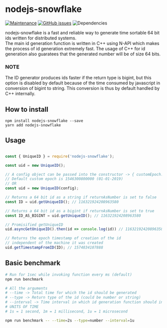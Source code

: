 # nodejs-snowflake

[![Maintenance](https://img.shields.io/badge/Maintained%3F-yes-green.svg)](https://gitHub.com/utkarsh-pro/nodejs-snowflake/graphs/commit-activity)
[![GitHub issues](https://img.shields.io/github/issues/utkarsh-pro/nodejs-snowflake.svg)](https://gitHub.com/utkarsh-pro/nodejs-snowflake/issues/)
![Dependencies](https://img.shields.io/david/utkarsh-pro/nodejs-snowflake)

nodejs-snowflake is a fast and reliable way to generate time sortable 64 bit ids written for distributed systems.  
The main id generation function is written in C++ using N-API which makes the process of id generation extremely fast. The usage of C++
for id generation also guaratees that the generated number will be of size 64 bits.

### NOTE
The ID generator produces ids faster if the return type is bigint, but this option is disabled by default because of the time consumed by javascript in conversion of bigint to string. This conversion is thus by default handled by C++ internally.

## How to install

```
npm install nodejs-snowflake --save
yarn add nodejs-snowflake
```

## Usage
```javascript

const { UniqueID } = require('nodejs-snowflake');

const uid = new UniqueID(); 

// A config object can be passed into the constructor -> { customEpoch: some_value, returnAsNumber: true | false }
// Default custom epoch is 1546300800000 (01-01-2019)
// OR
const uid = new UniqueID(config);

// Returns a 64 bit id as a string if returnAsNumber is set to false
const ID = uid.getUniqueID(); // 116321924208963580

// Returns a 64 bit id as a bigint if returnAsNumber is set to true
const ID_AS_BIGINT = uid.getUniqueID(); // 116321924208963580

// Promisified getUniqueID
uid.asyncGetUniqueID().then(id => console.log(id)) // 116321924208963580

// Returns the epoch timestamp of creation of the id 
// independent of the machine it was created
uid.getTimestampFromID(ID); // 1574034107888


```

## Basic benchmark
```bash
# Run for 1sec while invoking function every ms (default)
npm run benchmark 

# All the arguments
# --time -> Total time for which the id should be generated
# --type -> Return type of the id (could be number or string)
# --interval -> Time interval in which id generation function should invoked
# UNITS OF TIME
# 1s = 1 second, 1m = 1 millisecond, 1u = 1 microsecond

npm run benchmark -- --time=2s --type=number --interval=1u

```
